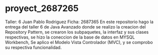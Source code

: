 # proyect_2687265
Taller: 6
Juan Pablo Rodriguez
Ficha: 2687365
En este repositorio hago la entrega del taller 6 de Java Avanzado donde se realizo la creacion del Repository Pattern, se crearon los subpaquetes,
la interfaz y sus clases respectivas, se hizo la coneccion de la base de datos en MYSQL Workbench,
Se aplico el Modelo Vista Controlador (MVC),
y se comprobo su respectiva funcionalidad.

